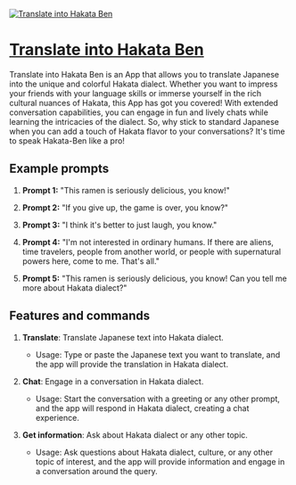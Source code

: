 [![Translate into Hakata Ben](https://files.oaiusercontent.com/file-YBO6JYFTf81F3oLANWytqBXt?se=2123-10-18T15%3A00%3A31Z&sp=r&sv=2021-08-06&sr=b&rscc=max-age%3D31536000%2C%20immutable&rscd=attachment%3B%20filename%3D6452fa63-a942-4fc0-b456-20d6872a8e9c.png&sig=EMiC0wkYpwzm4JmmqqeHG68l%2Bni6fdfzbvPk6RHJx0g%3D)](https://chat.openai.com/g/g-iUhqYw9mG-translate-into-hakata-ben)

# [Translate into Hakata Ben](https://chat.openai.com/g/g-iUhqYw9mG-translate-into-hakata-ben)

Translate into Hakata Ben is an App that allows you to translate Japanese into the unique and colorful Hakata dialect. Whether you want to impress your friends with your language skills or immerse yourself in the rich cultural nuances of Hakata, this App has got you covered! With extended conversation capabilities, you can engage in fun and lively chats while learning the intricacies of the dialect. So, why stick to standard Japanese when you can add a touch of Hakata flavor to your conversations? It's time to speak Hakata-Ben like a pro!

## Example prompts

1. **Prompt 1:** "This ramen is seriously delicious, you know!"

2. **Prompt 2:** "If you give up, the game is over, you know?"

3. **Prompt 3:** "I think it's better to just laugh, you know."

4. **Prompt 4:** "I'm not interested in ordinary humans. If there are aliens, time travelers, people from another world, or people with supernatural powers here, come to me. That's all."

5. **Prompt 5:** "This ramen is seriously delicious, you know! Can you tell me more about Hakata dialect?"

## Features and commands

1. **Translate**: Translate Japanese text into Hakata dialect.
   - Usage: Type or paste the Japanese text you want to translate, and the app will provide the translation in Hakata dialect.

2. **Chat**: Engage in a conversation in Hakata dialect.
   - Usage: Start the conversation with a greeting or any other prompt, and the app will respond in Hakata dialect, creating a chat experience.

3. **Get information**: Ask about Hakata dialect or any other topic.
   - Usage: Ask questions about Hakata dialect, culture, or any other topic of interest, and the app will provide information and engage in a conversation around the query.